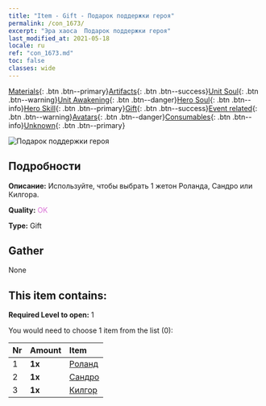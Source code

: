 ```yaml
---
title: "Item - Gift - Подарок поддержки героя"
permalink: /con_1673/
excerpt: "Эра хаоса  Подарок поддержки героя"
last_modified_at: 2021-05-18
locale: ru
ref: "con_1673.md"
toc: false
classes: wide
---
```

 [Materials](/ItemsRU/){: .btn .btn--primary}[Artifacts](/ItemsRU/Artifacts/){: .btn .btn--success}[Unit Soul](/ItemsRU/UnitSoul/){: .btn .btn--warning}[Unit Awakening](/ItemsRU/UnitAwakening/){: .btn .btn--danger}[Hero Soul](/ItemsRU/HeroSoul/){: .btn .btn--info}[Hero Skill](/ItemsRU/HeroSkill/){: .btn .btn--primary}[Gift](/ItemsRU/Gift/){: .btn .btn--success}[Event related](/ItemsRU/Events/){: .btn .btn--warning}[Avatars](/ItemsRU/Avatars/){: .btn .btn--danger}[Consumables](/ItemsRU/Consumables/){: .btn .btn--info}[Unknown](/ItemsRU/Unknown/){: .btn .btn--primary}

 ![Подарок поддержки героя](/images/t/i_907289.png)

## Подробности
 **Описание:** Используйте, чтобы выбрать 1 жетон Роланда, Сандро или Килгора.

 **Quality:** <span style="color: #DA70D6">OK</span>

 **Type:** Gift

## Gather

  None

## This item contains:

 **Required Level to open:** 1

 You would need to choose 1 item from the list (0):

  | Nr | Amount |     Item    |
  |:---|:-------|:------------|
  | 1 |  **1x** | [Роланд](/ItemsRU/her_362/) |  | 
  | 2 |  **1x** | [Сандро](/ItemsRU/her_373/) |  | 
  | 3 |  **1x** | [Килгор](/ItemsRU/her_374/) |  | 

